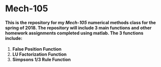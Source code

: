 # Mech-105

#### This is the repository for my *Mech-105* numerical methods class for the spring of 2018. The repository will include 3 main functions and other homework assignments completed using matlab. The 3 functions include:

1. **False Position Function**
2. **LU Factorization Function**
3. **Simpsons 1/3 Rule Function**
